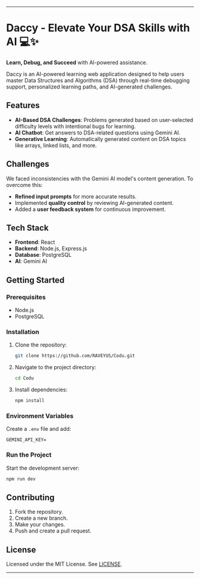 
---

# Daccy - Elevate Your DSA Skills with AI 💻✨

**Learn, Debug, and Succeed** with AI-powered assistance.

Daccy is an AI-powered learning web application designed to help users master Data Structures and Algorithms (DSA) through real-time debugging support, personalized learning paths, and AI-generated challenges.

## Features

- **AI-Based DSA Challenges**: Problems generated based on user-selected difficulty levels with intentional bugs for learning.
- **AI Chatbot**: Get answers to DSA-related questions using Gemini AI.
- **Generative Learning**: Automatically generated content on DSA topics like arrays, linked lists, and more.

## Challenges

We faced inconsistencies with the Gemini AI model's content generation. To overcome this:
- **Refined input prompts** for more accurate results.
- Implemented **quality control** by reviewing AI-generated content.
- Added a **user feedback system** for continuous improvement.

## Tech Stack

- **Frontend**: React
- **Backend**: Node.js, Express.js
- **Database**: PostgreSQL
- **AI**: Gemini AI

## Getting Started

### Prerequisites

- Node.js
- PostgreSQL

### Installation

1. Clone the repository:
   ```bash
   git clone https://github.com/RAVEYUS/Codu.git
   ```
2. Navigate to the project directory:
   ```bash
   cd Codu
   ```
3. Install dependencies:
   ```bash
   npm install
   ```

### Environment Variables

Create a `.env` file and add:

```env
GEMINI_API_KEY=
```

### Run the Project

Start the development server:
```bash
npm run dev
```

## Contributing

1. Fork the repository.
2. Create a new branch.
3. Make your changes.
4. Push and create a pull request.

## License

Licensed under the MIT License. See [LICENSE](LICENSE).

---
